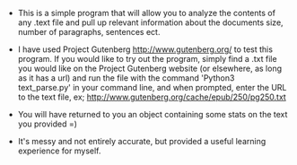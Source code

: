 - This is a simple program that will allow you to analyze the contents of any .text file and pull up relevant information about the documents size, number of paragraphs, sentences ect.

- I have used  Project Gutenberg http://www.gutenberg.org/ to test this program. If you would like to try out the program, simply find a .txt file you would like on the Project Gutenberg website (or elsewhere, as long as it has a url) and run the file with the command 'Python3 text_parse.py' in your command line, and when prompted, enter the URL to the text file, ex; http://www.gutenberg.org/cache/epub/250/pg250.txt 

- You will have returned to you an object containing some stats on the text you provided =) 

- It's messy and not entirely accurate, but provided a useful learning experience for myself. 

